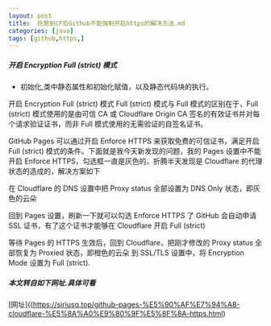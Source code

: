 ```yaml
---
layout: post
title:  托管到CF后Github不能强制开启https的解决方法.md
categories: [java]
tags: [github,https,]
---
```


##### 开启 Encryption Full (strict) 模式
- 初始化,类中静态属性和初始化赋值，以及静态代码块的执行。
<!--more-->


开启 Encryption Full (strict) 模式
Full (strict) 模式与 Full 模式的区别在于，Full (strict) 模式使用的是由可信 CA 或 Cloudflare Origin CA 签名的有效证书并对每个请求验证证书，而非 Full 模式使用的无需验证的自签名证书。

GitHub Pages 可以通过开启 Enforce HTTPS 来获取免费的可信证书，满足开启 Full (strict) 模式的条件。下面就是我今天新发现的问题，我的 Pages 设置中不能开启 Enforce HTTPS，勾选框一直是灰色的，折腾半天发现是 Cloudflare 的代理状态的造成的，解决方案如下

在 Cloudflare 的 DNS 设置中把 Proxy status 全部设置为 DNS Only 状态，即灰色的云朵


回到 Pages 设置，刷新一下就可以勾选 Enforce HTTPS 了
GitHub 会自动申请 SSL 证书，有了这个证书才能够在 Cloudflare 开启 Full (strict)

等待 Pages 的 HTTPS 生效后，回到 Cloudflare，把刚才修改的 Proxy status 全部恢复为 Proxied 状态，即橙色的云朵
到 SSL/TLS 设置中，将 Encryption Mode 设置为 Full (strict).

##### 本文转自如下网址.具体可看

[网址]((https://siriusq.top/github-pages-%E5%90%AF%E7%94%A8-cloudflare-%E5%8A%A0%E9%80%9F%E5%8F%8A-https.html)


